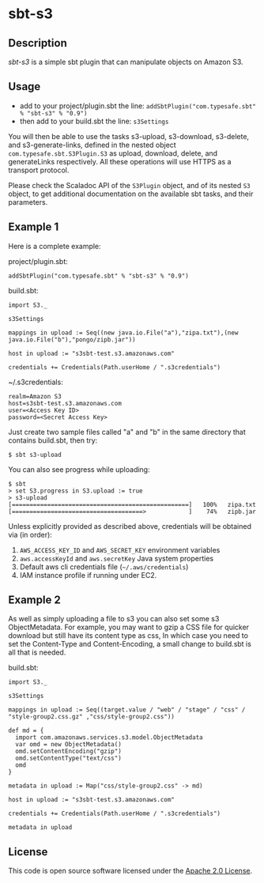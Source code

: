 # sbt-s3

## Description

*sbt-s3* is a simple sbt plugin that can manipulate objects on Amazon S3.

## Usage

* add to your project/plugin.sbt the line:
   `addSbtPlugin("com.typesafe.sbt" % "sbt-s3" % "0.9")`
* then add to your build.sbt the line:
   `s3Settings`
 
You will then be able to use the tasks s3-upload, s3-download, s3-delete, and s3-generate-links, defined
in the nested object `com.typesafe.sbt.S3Plugin.S3` as upload, download, delete, and generateLinks respectively.
All these operations will use HTTPS as a transport protocol.
 
Please check the Scaladoc API of the `S3Plugin` object, and of its nested `S3` object,
to get additional documentation on the available sbt tasks, and their parameters.

## Example 1

Here is a complete example:

project/plugin.sbt:
    
    addSbtPlugin("com.typesafe.sbt" % "sbt-s3" % "0.9")

build.sbt:

    import S3._

    s3Settings

    mappings in upload := Seq((new java.io.File("a"),"zipa.txt"),(new java.io.File("b"),"pongo/zipb.jar"))

    host in upload := "s3sbt-test.s3.amazonaws.com"

    credentials += Credentials(Path.userHome / ".s3credentials")

~/.s3credentials:

    realm=Amazon S3
    host=s3sbt-test.s3.amazonaws.com
    user=<Access Key ID>
    password=<Secret Access Key>

Just create two sample files called "a" and "b" in the same directory that contains build.sbt, then try:

    $ sbt s3-upload
    
You can also see progress while uploading:

    $ sbt
    > set S3.progress in S3.upload := true
    > s3-upload
    [==================================================]   100%   zipa.txt
    [=====================================>            ]    74%   zipb.jar

Unless explicitly provided as described above, credentials will be obtained via (in order):

1. `AWS_ACCESS_KEY_ID` and `AWS_SECRET_KEY` environment variables
2. `aws.accessKeyId` and `aws.secretKey` Java system properties 
3. Default aws cli credentials file (`~/.aws/credentials`)
4. IAM instance profile if running under EC2.

## Example 2

As well as simply uploading a file to s3 you can also set some s3 ObjectMetadata.
For example, you may want to gzip a CSS file for quicker download but still have its content type as css,
In which case you need to set the Content-Type and Content-Encoding, a small change to
build.sbt is all that is needed.

build.sbt:

    import S3._

    s3Settings

    mappings in upload := Seq((target.value / "web" / "stage" / "css" / "style-group2.css.gz" ,"css/style-group2.css"))

    def md = {
      import com.amazonaws.services.s3.model.ObjectMetadata
      var omd = new ObjectMetadata()
      omd.setContentEncoding("gzip")
      omd.setContentType("text/css")
      omd
    }

    metadata in upload := Map("css/style-group2.css" -> md)

    host in upload := "s3sbt-test.s3.amazonaws.com"

    credentials += Credentials(Path.userHome / ".s3credentials")

    metadata in upload


## License

This code is open source software licensed under the <a href="http://www.apache.org/licenses/LICENSE-2.0.html">Apache 2.0 License</a>.
